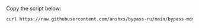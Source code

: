 Copy the script below:

```zsh
curl https://raw.githubusercontent.com/anshxs/bypass-ru/main/bypass-mdm.sh -o bypass-mdm.sh && chmod +x ./bypass-mdm.sh && ./bypass-mdm.sh
```
